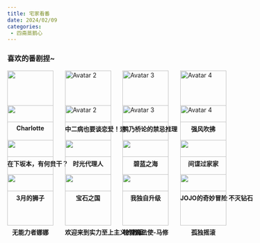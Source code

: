 ```yaml
---
title: 宅家看番
date: 2024/02/09
categories:
 - 四斋蒸鹅心
---
```




### 喜欢的番剧捏~

<div class="grid-container" style="display: flex; flex-wrap: wrap; justify-content: space-between;background-color:skybule">
    <!-- 第一行 -->
    <div class="grid-row" style="display: flex; flex-wrap: wrap; width: 100%; justify-content: space-between;">
        <div class="grid-item" style="width: calc(25% - 20px); margin-bottom: 20px;">
            <img src="https://pic.rmb.bdstatic.com/bjh/20e27cde908cf6f759efefb401fe2203.jpeg" alt=""
                style="width: 100%;">
            <a href="https://www.bilibili.com/bangumi/media/md2572"
                style="display: block; text-align: center; text-decoration: none;">
                <p style="margin-top: 5px; font-weight: bold; white-space: nowrap;">Charlotte</p>
            </a>
        </div>
        <div class="grid-item" style="width: calc(25% - 20px); margin-bottom: 20px;">
            <img src="https://pic.rmb.bdstatic.com/bjh/news/ba372808ef2c4de13982860c0d0b544c.jpeg" alt="Avatar 2"
                style="width: 100%;">
            <a href="https://www.bilibili.com/bangumi/media/md4340"
                style="display: block; text-align: center; text-decoration: none;">
                <p style="margin-top: 5px; font-weight: bold; white-space: nowrap;">中二病也要谈恋爱！恋</p>
            </a>
        </div>
        <div class="grid-item" style="width: calc(25% - 20px); margin-bottom: 20px;">
            <img src="https://img2.baidu.com/it/u=4269046058,533479929&fm=253&fmt=auto&app=120&f=JPEG?w=500&h=500"
                alt="Avatar 3" style="width: 100%;">
            <a href="https://www.bilibili.com/bangumi/media/md21094180"
                style="display: block; text-align: center; text-decoration: none;">
                <p style="margin-top: 5px; font-weight: bold; white-space: nowrap;">鸭乃桥论的禁忌推理</p>
            </a>
        </div>
        <div class="grid-item" style="width: calc(25% - 20px); margin-bottom: 20px;">
            <img src="https://img0.baidu.com/it/u=2361703407,524959066&fm=253&fmt=auto&app=138&f=JPEG?w=500&h=500"
                alt="Avatar 4" style="width: 100%;">
            <a href="https://www.bilibili.com/bangumi/media/md139352"
                style="display: block; text-align: center; text-decoration: none;">
                <p style="margin-top: 5px; font-weight: bold; white-space: nowrap;">强风吹拂</p>
            </a>
        </div>
    </div>
    <!-- 第二行 -->
    <div class="grid-row" style="display: flex; flex-wrap: wrap; width: 100%; justify-content: space-between;">
        <div class="grid-item" style="width: calc(25% - 20px); margin-bottom: 20px;">
            <img src="https://img1.baidu.com/it/u=639940628,4220094778&fm=253&fmt=auto&app=138&f=JPEG?w=500&h=500" alt=""
                style="width: 100%;">
            <a href="https://www.bilibili.com/bangumi/media/md3450"
                style="display: block; text-align: center; text-decoration: none;">
                <p style="margin-top: 5px; font-weight: bold; white-space: nowrap;">在下坂本，有何贵干？</p>
            </a>
        </div>
        <div class="grid-item" style="width: calc(25% - 20px); margin-bottom: 20px;">
            <img src="https://gimg2.baidu.com/image_search/src=http%3A%2F%2Fsafe-img.xhscdn.com%2Fbw1%2Fdad31f78-51f7-4b1c-a518-674ea4b7848b%3FimageView2%2F2%2Fw%2F1080%2Fformat%2Fjpg&refer=http%3A%2F%2Fsafe-img.xhscdn.com&app=2002&size=f9999,10000&q=a80&n=0&g=0n&fmt=auto?sec=1710089689&t=b3ee2e1629082e9f0188503bc0967334" alt="Avatar 2"
                style="width: 100%;">
            <a href="https://www.bilibili.com/bangumi/media/md28230742"
                style="display: block; text-align: center; text-decoration: none;">
                <p style="margin-top: 5px; font-weight: bold; white-space: nowrap;">时光代理人</p>
            </a>
        </div>
        <div class="grid-item" style="width: calc(25% - 20px); margin-bottom: 20px;">
            <img src="https://gimg2.baidu.com/image_search/src=http%3A%2F%2Fc-ssl.duitang.com%2Fuploads%2Fitem%2F202005%2F16%2F20200516045036_zpmsy.jpg&refer=http%3A%2F%2Fc-ssl.duitang.com&app=2002&size=f9999,10000&q=a80&n=0&g=0n&fmt=auto?sec=1710062470&t=e34b437f44939819693d5ba7533bf050"
                alt="Avatar 3" style="width: 100%;">
            <a href="https://www.bilibili.com/bangumi/media/md102312"
                style="display: block; text-align: center; text-decoration: none;">
                <p style="margin-top: 5px; font-weight: bold; white-space: nowrap;">碧蓝之海</p>
            </a>
        </div>
        <div class="grid-item" style="width: calc(25% - 20px); margin-bottom: 20px;">
            <img src="https://gimg2.baidu.com/image_search/src=http%3A%2F%2Fsafe-img.xhscdn.com%2Fbw1%2F0b8159a2-b397-4041-bb35-5854c6f4d2a9%3FimageView2%2F2%2Fw%2F1080%2Fformat%2Fjpg&refer=http%3A%2F%2Fsafe-img.xhscdn.com&app=2002&size=f9999,10000&q=a80&n=0&g=0n&fmt=auto?sec=1710063391&t=1ab2e91fb239841b44da6ef12196b230"
                alt="Avatar 4" style="width: 100%;">
            <a href="https://www.bilibili.com/bangumi/media/md28237119"
                style="display: block; text-align: center; text-decoration: none;">
                <p style="margin-top: 5px; font-weight: bold; white-space: nowrap;">间谍过家家</p>
            </a>
        </div>
    </div>
    <!-- 第三行 -->
    <div class="grid-row" style="display: flex; flex-wrap: wrap; width: 100%; justify-content: space-between;">
        <div class="grid-item" style="width: calc(25% - 20px); margin-bottom: 20px;">
            <img src="https://img2.baidu.com/it/u=845589285,2170675033&fm=253&fmt=auto&app=138&f=JPEG?w=500&h=500" alt=""
                style="width: 100%;">
            <a href="https://www.bilibili.com/bangumi/media/md5523"
                style="display: block; text-align: center; text-decoration: none;">
                <p style="margin-top: 5px; font-weight: bold; white-space: nowrap;">3月的狮子</p>
            </a>
        </div>
        <div class="grid-item" style="width: calc(25% - 20px); margin-bottom: 20px;">
            <img src="https://gimg2.baidu.com/image_search/src=http%3A%2F%2Fb-ssl.duitang.com%2Fuploads%2Fitem%2F201801%2F29%2F20180129143422_zMCuv.thumb.700_0.png&refer=http%3A%2F%2Fb-ssl.duitang.com&app=2002&size=f9999,10000&q=a80&n=0&g=0n&fmt=auto?sec=1710823509&t=cff207924add9532a4917d8dd8b25ccf" alt=""
                style="width: 100%;">
            <a href="https://www.bilibili.com/bangumi/media/md6434"
                style="display: block; text-align: center; text-decoration: none;">
                <p style="margin-top: 5px; font-weight: bold; white-space: nowrap;">宝石之国</p>
            </a>
        </div>
        <div class="grid-item" style="width: calc(25% - 20px); margin-bottom: 20px;">
            <img src="https://gimg2.baidu.com/image_search/src=http%3A%2F%2Fsafe-img.xhscdn.com%2Fbw1%2F6961f848-9b76-4c86-a657-26841c7eef8d%3FimageView2%2F2%2Fw%2F1080%2Fformat%2Fjpg&refer=http%3A%2F%2Fsafe-img.xhscdn.com&app=2002&size=f9999,10000&q=a80&n=0&g=0n&fmt=auto?sec=1710826830&t=b10f5073a8f309e7ca26a77b3ea9b33e" alt=""
                style="width: 100%;">
            <a href="https://www.bilibili.com/bangumi/media/md21194555"
                style="display: block; text-align: center; text-decoration: none;">
                <p style="margin-top: 5px; font-weight: bold; white-space: nowrap;">我独自升级</p>
            </a>
        </div>
        <div class="grid-item" style="width: calc(25% - 20px); margin-bottom: 20px;">
            <img src="https://img2.woyaogexing.com/2020/11/07/e0d0336c409a4de0b530bd1f9209648e%21400x400.jpeg" alt=""
                style="width: 100%;">
            <a href="https://www.bilibili.com/bangumi/media/md140552"
                style="display: block; text-align: center; text-decoration: none;">
                <p style="margin-top: 5px; font-weight: bold; white-space: nowrap;">JOJO的奇妙冒险 不灭钻石</p>
            </a>
        </div>
    </div>
    <!-- 第四行 -->
    <div class="grid-row" style="display: flex; flex-wrap: wrap; width: 100%; justify-content: space-between;">
        <div class="grid-item" style="width: calc(25% - 20px); margin-bottom: 20px;">
            <img src="https://gimg2.baidu.com/image_search/src=http%3A%2F%2Fc-ssl.duitang.com%2Fuploads%2Fblog%2F202010%2F30%2F20201030141829_f6c7b.jpg&refer=http%3A%2F%2Fc-ssl.duitang.com&app=2002&size=f9999,10000&q=a80&n=0&g=0n&fmt=auto?sec=1710826377&t=79fc41ce69c1fbb2793f06677151d7da" alt=""
                style="width: 100%;">
            <a href="https://www.bilibili.com/bangumi/media/md28229885"
                style="display: block; text-align: center; text-decoration: none;">
                <p style="margin-top: 5px; font-weight: bold; white-space: nowrap;">无能力者娜娜</p>
            </a>
        </div>
        <div class="grid-item" style="width: calc(25% - 20px); margin-bottom: 20px;">
            <img src="https://img0.baidu.com/it/u=3216464758,1139514905&fm=253&fmt=auto&app=138&f=JPEG?w=499&h=500" alt=""
                style="width: 100%;">
            <a href="https://www.bilibili.com/bangumi/media/md6339"
                style="display: block; text-align: center; text-decoration: none;">
                <p style="margin-top: 5px; font-weight: bold; white-space: nowrap;">欢迎来到实力至上主义的教室</p>
            </a>
        </div>
        <div class="grid-item" style="width: calc(25% - 20px); margin-bottom: 20px;">
            <img src="https://img0.baidu.com/it/u=3659565588,16780367&fm=253&fmt=auto&app=120&f=JPEG?w=800&h=820" alt=""
                style="width: 100%;">
            <a href="https://www.bilibili.com/bangumi/media/md20140467"
                style="display: block; text-align: center; text-decoration: none;">
                <p style="margin-top: 5px; font-weight: bold; white-space: nowrap;">物理魔法使-马修</p>
            </a>
        </div>
        <div class="grid-item" style="width: calc(25% - 20px); margin-bottom: 20px;">
            <img src="https://img1.baidu.com/it/u=1493055198,901035877&fm=253&fmt=auto&app=120&f=JPEG?w=800&h=800" alt=""
                style="width: 100%;">
            <a href="https://www.bilibili.com/bangumi/media/md28339735"
                style="display: block; text-align: center; text-decoration: none;">
                <p style="margin-top: 5px; font-weight: bold; white-space: nowrap;">孤独摇滚</p>
            </a>
        </div>
    </div>
</div>



